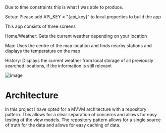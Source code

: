 Due to time constraints this is what I was able to produce.

Setup:
Please add 
API_KEY = "{api_key}"
to local.properties to build the app

This app consists of three screens

Home/Weather:
Gets the current weather depending on your location

Map:
Uses the centre of the map location and finds nearby stations and displays the temperature on the map

History:
Displays the current weather from local storage of all previously searched locations, if the information is still relevant

![image](https://github.com/E5c11/Weather/assets/38525610/782f4d03-3058-4a68-bec6-a5772cd57109)

# Architecture

In this project I have opted for a MVVM architecture with a repository pattern. This allows for a 
clear separation of concerns and allows for easy testing of the view models. The repository pattern 
allows for a single source of truth for the data and allows for easy caching of data.